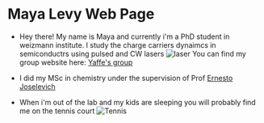 # Maya Levy Web Page

* Hey there!
  My name is Maya and currently i'm a PhD student in weizmann institute.
  I study the charge carriers dynaimcs in semiconductrs using pulsed and CW lasers ![laser](https://media.istockphoto.com/id/1128670106/photo/laser-reflect-on-optic-table-un-quantum-laboratory-b.jpg?s=612x612&w=0&k=20&c=ICPNEddia-7oNHwRFSDezj9hytb5YdxrO7YlANweWhE=)
  You can find my group website here: [Yaffe's group](https://www.weizmann.ac.il/chembiophys/Yaffe/)

* I did my MSc in chemistry under the supervision of Prof [Ernesto Joselevich](https://www.weizmann.ac.il/materials/ernesto/home)

* When i'm out of the lab and my kids are sleeping you will probably find me on the tennis court 
![Tennis](https://images.unsplash.com/photo-1622163642998-1ea32b0bbc67?q=80&w=1000&auto=format&fit=crop&ixlib=rb-4.0.3&ixid=M3wxMjA3fDB8MHxzZWFyY2h8MjB8fHRlbm5pc3xlbnwwfHwwfHx8MA%3D%3D)

  

